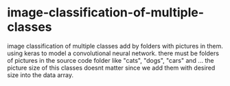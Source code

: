# image-classification-of-multiple-classes
image classification of multiple classes add by folders with pictures in them. using keras to model a convolutional neural network.
there must be folders of pictures in the source code folder like "cats", "dogs", "cars" and ... 
the picture size of this classes doesnt matter since we add them with desired size into the data array.
